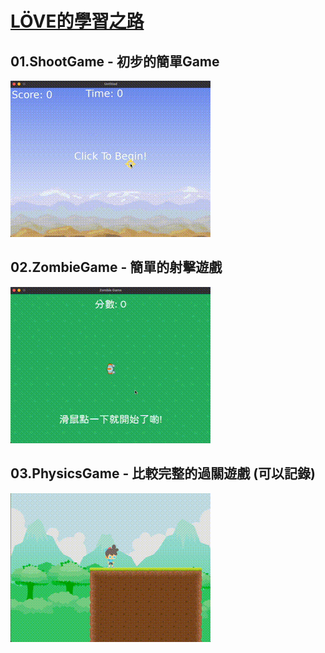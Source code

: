 # [LÖVE的學習之路](https://love2d.org/)

## 01.ShootGame - 初步的簡單Game
![](./01.ShootGame/Game.gif)

## 02.ZombieGame - 簡單的射擊遊戲
![](./02.ZombieGame/Game.gif)

## 03.PhysicsGame - 比較完整的過關遊戲 (可以記錄)
![](./03.PhysicsGame/Game.gif)
